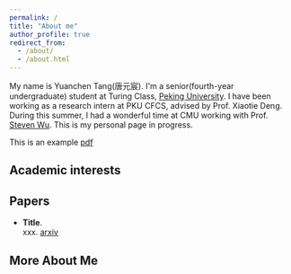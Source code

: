 ```yaml
---
permalink: /
title: "About me"
author_profile: true
redirect_from: 
  - /about/
  - /about.html
---
```


My name is Yuanchen Tang(唐元宸). I'm a senior(fourth-year undergraduate) student at Turing Class, [Peking University](www.pku.edu.cn).
I have been working as a research intern at PKU CFCS, advised by Prof. Xiaotie Deng. During this summer, I had a wonderful time at CMU working with Prof. [Steven Wu](zstevenwu.com).
This is my personal page in progress.

This is an example [pdf](rice-jivy.github.io/paper1.pdf)

## Academic interests

## Papers
+ **Title**. <br>xxx. [arxiv](arxiv.org)

## More About Me
